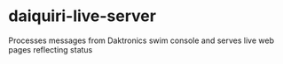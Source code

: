 # daiquiri-live-server
Processes messages from Daktronics swim console and serves live web pages reflecting status
